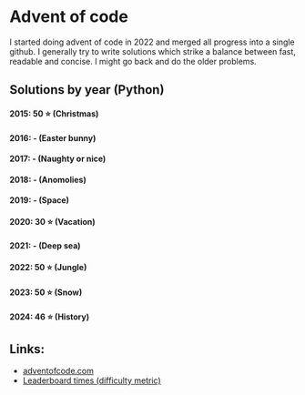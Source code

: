 # Advent of code
I started doing advent of code in 2022 and merged all progress into a single github. I generally try
to write solutions which strike a balance between fast, readable and concise. I might go back and do
the older problems. 

## Solutions by year (Python)
#### 2015: 50 ⭐ (Christmas)
#### 2016: - (Easter bunny)
#### 2017: - (Naughty or nice)
#### 2018: - (Anomolies)
#### 2019: - (Space)
#### 2020: 30 ⭐ (Vacation)
#### 2021: - (Deep sea)
#### 2022: 50 ⭐ (Jungle)
#### 2023: 50 ⭐ (Snow)
#### 2024: 46 ⭐ (History)

## Links:
- [adventofcode.com](https://adventofcode.com/)
- [Leaderboard times (difficulty metric)](https://aoc.xhyrom.dev/)
